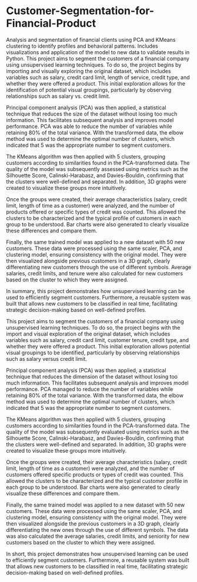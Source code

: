 # Customer-Segmentation-for-Financial-Product
Analysis and segmentation of financial clients using PCA and KMeans clustering to identify profiles and behavioral patterns. Includes visualizations and application of the model to new data to validate results in Python.
This project aims to segment the customers of a financial company using unsupervised learning techniques. To do so, the project begins by importing and visually exploring the original dataset, which includes variables such as salary, credit card limit, length of service, credit type, and whether they were offered a product. This initial exploration allows for the identification of potential visual groupings, particularly by observing relationships such as salary vs. credit limit.

Principal component analysis (PCA) was then applied, a statistical technique that reduces the size of the dataset without losing too much information. This facilitates subsequent analysis and improves model performance. PCA was able to reduce the number of variables while retaining 80% of the total variance. With the transformed data, the elbow method was used to determine the optimal number of clusters, which indicated that 5 was the appropriate number to segment customers.

The KMeans algorithm was then applied with 5 clusters, grouping customers according to similarities found in the PCA-transformed data. The quality of the model was subsequently assessed using metrics such as the Silhouette Score, Calinski-Harabasz, and Davies-Bouldin, confirming that the clusters were well-defined and separated. In addition, 3D graphs were created to visualize these groups more intuitively.

Once the groups were created, their average characteristics (salary, credit limit, length of time as a customer) were analyzed, and the number of products offered or specific types of credit was counted. This allowed the clusters to be characterized and the typical profile of customers in each group to be understood. Bar charts were also generated to clearly visualize these differences and compare them.

Finally, the same trained model was applied to a new dataset with 50 new customers. These data were processed using the same scaler, PCA, and clustering model, ensuring consistency with the original model. They were then visualized alongside previous customers in a 3D graph, clearly differentiating new customers through the use of different symbols. Average salaries, credit limits, and tenure were also calculated for new customers based on the cluster to which they were assigned.

In summary, this project demonstrates how unsupervised learning can be used to efficiently segment customers. Furthermore, a reusable system was built that allows new customers to be classified in real time, facilitating strategic decision-making based on well-defined profiles.

This project aims to segment the customers of a financial company using unsupervised learning techniques. To do so, the project begins with the import and visual exploration of the original dataset, which includes variables such as salary, credit card limit, customer tenure, credit type, and whether they were offered a product. This initial exploration allows potential visual groupings to be identified, particularly by observing relationships such as salary versus credit limit.

Principal component analysis (PCA) was then applied, a statistical technique that reduces the dimension of the dataset without losing too much information. This facilitates subsequent analysis and improves model performance. PCA managed to reduce the number of variables while retaining 80% of the total variance. With the transformed data, the elbow method was used to determine the optimal number of clusters, which indicated that 5 was the appropriate number to segment customers.

The KMeans algorithm was then applied with 5 clusters, grouping customers according to similarities found in the PCA-transformed data. The quality of the model was subsequently evaluated using metrics such as the Silhouette Score, Calinski-Harabasz, and Davies-Bouldin, confirming that the clusters were well-defined and separated. In addition, 3D graphs were created to visualize these groups more intuitively.

Once the groups were created, their average characteristics (salary, credit limit, length of time as a customer) were analyzed, and the number of customers offered specific products or types of credit was counted. This allowed the clusters to be characterized and the typical customer profile in each group to be understood. Bar charts were also generated to clearly visualize these differences and compare them.

Finally, the same trained model was applied to a new dataset with 50 new customers. These data were processed using the same scaler, PCA, and clustering model, ensuring consistency with the original model. They were then visualized alongside the previous customers in a 3D graph, clearly differentiating the new ones through the use of different symbols. The data was also calculated the average salaries, credit limits, and seniority for new customers based on the cluster to which they were assigned.

In short, this project demonstrates how unsupervised learning can be used to efficiently segment customers. Furthermore, a reusable system was built that allows new customers to be classified in real time, facilitating strategic decision-making based on well-defined profiles.
